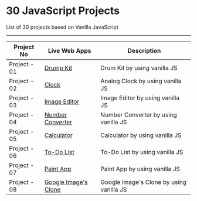 # 30 JavaScript Projects

List of 30 projects based on Vanilla JavaScript

---

| Project No   | Live Web Apps                                                              | Description                              |
| ------------ | -------------------------------------------------------------------------- | ---------------------------------------- |
| Project - 01 | [Drump Kit](https://gifted-jsdrumkit-amangupta.netlify.app/)               | Drum Kit by using vanilla JS             |
| Project - 02 | [Clock](https://js-analog-clock-amangupta.netlify.app/)                    | Analog Clock by using vanilla JS         |
| Project - 03 | [Image Editor](https://js-image-editor-amangupta.netlify.app/)             | Image Editor by using vanilla JS         |
| Project - 04 | [Number Converter](https://js-number-converter-amangupta.netlify.app/)     | Number Converter by using vanilla JS     |
| Project - 05 | [Calculator](https://calculator-amangupta.netlify.app/)                    | Calculator by using vanilla JS           |
| Project - 06 | [To-Do List](https://to-do-app-amangupta.netlify.app/)                     | To-Do List by using vanilla JS           |
| Project - 07 | [Paint App](https://paint-app-amangupta.netlify.app/)                      | Paint App by using vanilla JS            |
| Project - 08 | [Google Image's Clone](https://google-images-clone-amangupta.netlify.app/) | Google Image's Clone by using vanilla JS |
